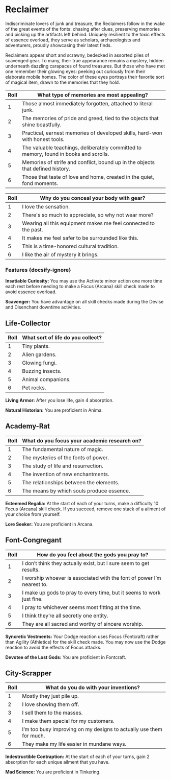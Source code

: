 # Reclaimer

Indiscriminate lovers of junk and treasure, the Reclaimers follow in the wake of the great events of the fonts: chasing after clues, preserving memories and picking up the artifacts left behind.
Uniquely resilient to the toxic effects of essence overload, they serve as scholars, archaeologists and adventurers, proudly showcasing their latest finds.

Reclaimers appear short and scrawny, bedecked in assorted piles of scavenged gear. To many, their true appearance remains a mystery, hidden underneath dazzling carapaces of found treasures.
But those who have met one remember their glowing eyes: peeking out curiously from their elaborate mobile homes.
The color of these eyes portrays their favorite sort of magical item, drawn to the memories that they hold.

<div class="side-panel">

| Roll | What type of memories are most appealing?                                             |
| ---- | ------------------------------------------------------------------------------------- |
| 1    | Those almost immediately forgotten, attached to literal junk.                         |
| 2    | The memories of pride and greed, tied to the objects that shine boastfully.           |
| 3    | Practical, earnest memories of developed skills, hard-won with honest tools.          |
| 4    | The valuable teachings, deliberately committed to memory, found in books and scrolls. |
| 5    | Memories of strife and conflict, bound up in the objects that defined history.        |
| 6    | Those that taste of love and home, created in the quiet, fond moments.                |

| Roll | Why do you conceal your body with gear?                         |
| ---- | --------------------------------------------------------------- |
| 1    | I love the sensation.                                           |
| 2    | There's so much to appreciate, so why not wear more?            |
| 3    | Wearing all this equipment makes me feel connected to the past. |
| 4    | It makes me feel safer to be surrounded like this.              |
| 5    | This is a time-honored cultural tradition.                      |
| 6    | I like the air of mystery it brings.                            |

</div>

### Features {docsify-ignore}

**Insatiable Curiosity:** You may use the Activate minor action one more time each rest before needing to make a Focus (Arcana) skill check made to avoid essence overload.

**Scavenger:** You have advantage on all skill checks made during the Devise and Disenchant downtime activities.

## Life-Collector

| Roll | What sort of life do you collect? |
| ---- | --------------------------------- |
| 1    | Tiny plants.                      |
| 2    | Alien gardens.                    |
| 3    | Glowing fungi.                    |
| 4    | Buzzing insects.                  |
| 5    | Animal companions.                |
| 6    | Pet rocks.                        |

**Living Armor:** After you lose life, gain 4 absorption.

**Natural Historian:** You are proficient in Anima.

## Academy-Rat

| Roll | What do you focus your academic research on? |
| ---- | -------------------------------------------- |
| 1    | The fundamental nature of magic.             |
| 2    | The mysteries of the fonts of power.         |
| 3    | The study of life and resurrection.          |
| 4    | The invention of new enchantments.           |
| 5    | The relationships between the elements.      |
| 6    | The means by which souls produce essence.    |

**Esteemed Regalia:** At the start of each of your turns, make a difficulty 10 Focus (Arcana) skill check. If you succeed, remove one stack of a ailment of your choice from yourself.

**Lore Seeker:** You are proficient in Arcana.

## Font-Congregant

| Roll | How do you feel about the gods you pray to?                            |
| ---- | ---------------------------------------------------------------------- |
| 1    | I don’t think they actually exist, but I sure seem to get results.     |
| 2    | I worship whoever is associated with the font of power I’m nearest to. |
| 3    | I make up gods to pray to every time, but it seems to work just fine.  |
| 4    | I pray to whichever seems most fitting at the time.                    |
| 5    | I think they’re all secretly one entity.                               |
| 6    | They are all sacred and worthy of sincere worship.                     |

**Syncretic Vestments:** Your Dodge reaction uses Focus (Fontcraft) rather than Agility (Athletics) for the skill check made. You may now use the Dodge reaction to avoid the effects of Focus attacks.

**Devotee of the Lost Gods:** You are proficient in Fontcraft.

## City-Scrapper

| Roll | What do you do with your inventions?                                |
| ---- | ------------------------------------------------------------------- |
| 1    | Mostly they just pile up.                                           |
| 2    | I love showing them off.                                            |
| 3    | I sell them to the masses.                                          |
| 4    | I make them special for my customers.                               |
| 5    | I’m too busy improving on my designs to actually use them for much. |
| 6    | They make my life easier in mundane ways.                           |

**Indestructible Contraption:** At the start of each of your turns, gain 2 absorption for each unique ailment that you have.

**Mad Science:** You are proficient in Tinkering.
